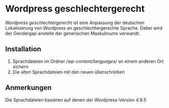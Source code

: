# Wordpress geschlechtergerecht

*Wordpress geschlechtergerecht* ist eine Anpassung der deutschen Lokalisierung von Wordpress an geschlechtergerechte Sprache. Dabei wird der Gendergap anstelle der generischen Maskulinums verwandt.

## Installation

1. Sprachdateien im Ordner */wp-content/languages/* an einem anderen Ort sichern
2. Die alten Sprachdateien mit den neuen überschreiben

## Anmerkungen
Die Sprachdateien basieren auf denen der Wordpress-Version 4.9.5
